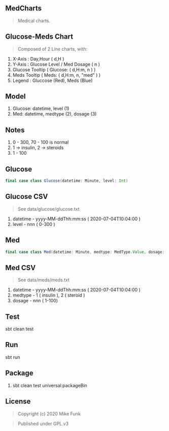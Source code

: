 MedCharts
---------
>Medical charts.

Glucose-Meds Chart
------------------
>Composed of 2 Line charts, with:
1. X-Axis : Day,Hour ( d,H )
2. Y-Axis : Glucose Level / Med Dosage ( n )
3. Glucose Tooltip ( Glucose: ( d,H:m, n ) )
4. Meds Tooltip ( Meds: ( d,H:m, n, "med" ) )
5. Legend : Gluccose (Red), Meds (Blue)

Model
-----
1. Glucose: datetime, level (1)
2. Med: datetime, medtype (2), dosage (3)

Notes
-----
1. 0 - 300, 70 - 100 is normal
2. 1 -> insulin, 2 -> steroids
3. 1 - 100 

Glucose
-------
```scala
final case class Glucose(datetime: Minute, level: Int)
```

Glucose CSV
-----------
>See data/glucose/glucose.txt
1. datetime - yyyy-MM-ddThh:mm:ss ( 2020-07-04T10:04:00 )
2. level - nnn ( 0-300 )

Med
---
```scala
final case class Med(datetime: Minute, medtype: MedType.Value, dosage: Int)
```

Med CSV
-------
>See data/meds/meds.txt
1. datetime - yyyy-MM-ddThh:mm:ss ( 2020-07-04T10:04:00 )
2. medtype - 1 ( insulin ), 2 ( steroid )
3. dosage - nnn ( 1-100) 

Test
----
sbt clean test

Run
---
sbt run

Package
-------
1. sbt clean test universal:packageBin

License
-------
>Copyright (c) 2020 Mike Funk

>Published under GPL.v3